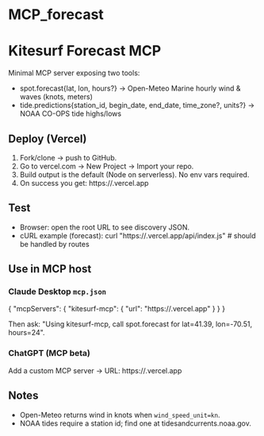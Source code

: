 # MCP_forecast

# Kitesurf Forecast MCP
Minimal MCP server exposing two tools:
- spot.forecast{lat, lon, hours?} → Open-Meteo Marine hourly wind & waves (knots, meters)
- tide.predictions{station_id, begin_date, end_date, time_zone?, units?} → NOAA CO-OPS tide highs/lows


## Deploy (Vercel)
1) Fork/clone → push to GitHub.
2) Go to vercel.com → New Project → Import your repo.
3) Build output is the default (Node on serverless). No env vars required.
4) On success you get: https://<your-app>.vercel.app


## Test
- Browser: open the root URL to see discovery JSON.
- cURL example (forecast):
curl "https://<your-app>.vercel.app/api/index.js" # should be handled by routes


## Use in MCP host
### Claude Desktop `mcp.json`
{
"mcpServers": {
"kitesurf-mcp": { "url": "https://<your-app>.vercel.app" }
}
}


Then ask: "Using kitesurf-mcp, call spot.forecast for lat=41.39, lon=-70.51, hours=24".


### ChatGPT (MCP beta)
Add a custom MCP server → URL: https://<your-app>.vercel.app


## Notes
- Open-Meteo returns wind in knots when `wind_speed_unit=kn`.
- NOAA tides require a station id; find one at tidesandcurrents.noaa.gov.